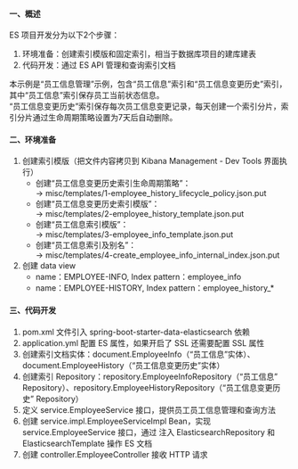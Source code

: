 #### 一、概述
ES 项目开发分为以下2个步骤：
1. 环境准备：创建索引模版和固定索引，相当于数据库项目的建库建表
2. 代码开发：通过 ES API 管理和查询索引文档

本示例是“员工信息管理”示例，包含“员工信息”索引和“员工信息变更历史”索引，其中“员工信息”索引保存员工当前状态信息。  
“员工信息变更历史”索引保存每次员工信息变更记录，每天创建一个索引分片，索引分片通过生命周期策略设置为7天后自动删除。
    
#### 二、环境准备
1. 创建索引模版（把文件内容拷贝到 Kibana Management - Dev Tools 界面执行）
    - 创建“员工信息变更历史索引生命周期策略”：  
        -> misc/templates/1-employee_history_lifecycle_policy.json.put
    - 创建“员工信息变更历史索引模版”：  
        -> misc/templates/2-employee_history_template.json.put
    - 创建“员工信息索引模版”：  
        -> misc/templates/3-employee_info_template.json.put
    - 创建“员工信息索引及别名”：  
        -> misc/templates/4-create_employee_info_internal_index.json.put
2. 创建 data view
    - name：EMPLOYEE-INFO, Index pattern：employee_info
    - name：EMPLOYEE-HISTORY, Index pattern：employee_history_*
        
#### 三、代码开发
1. pom.xml 文件引入 spring-boot-starter-data-elasticsearch 依赖
2. application.yml 配置 ES 属性，如果开启了 SSL 还需要配置 SSL 属性
3. 创建索引文档实体：document.EmployeeInfo（“员工信息”实体）、document.EmployeeHistory（“员工信息变更历史”实体）
4. 创建索引 Repository：repository.EmployeeInfoRepository（“员工信息” Repository）、repository.EmployeeHistoryRepository（“员工信息变更历史” Repository）
5. 定义 service.EmployeeService 接口，提供员工员工信息管理和查询方法
6. 创建 service.impl.EmployeeServiceImpl Bean，实现service.EmployeeService 接口，通过 注入 ElasticsearchRepository 和 ElasticsearchTemplate 操作 ES 文档
7. 创建 controller.EmployeeController 接收 HTTP 请求